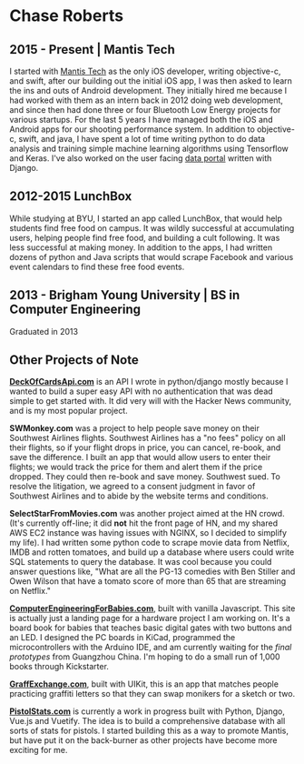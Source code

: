 # Chase Roberts


## 2015 - Present | Mantis Tech
I started with [Mantis Tech](https://mantisx.com/) as the only iOS developer, writing objective-c, and swift, after our building out the initial iOS app, I was then asked to learn the ins and outs of Android development. They initially hired me because I had worked with them as an intern back in 2012 doing web development, and since then had done three or four Bluetooth Low Energy projects for various startups. For the last 5 years I have managed both the iOS and Android apps for our shooting performance system. In addition to objective-c, swift, and java, I have spent a lot of time writing python to do data analysis and training simple machine learning algorithms using Tensorflow and Keras. I've also worked on the user facing [data portal](https://train.mantisx.com/) written with Django.


## 2012-2015 LunchBox

While studying at BYU, I started an app called LunchBox, that would help students find free food on campus. It was wildly successful at accumulating users, helping people find free food, and building a cult following. It was less successful at making money. In addition to the apps, I had written dozens of python and Java scripts that would scrape Facebook and various event calendars to find these free food events.

## 2013 - Brigham Young University | BS in Computer Engineering 
Graduated in 2013


## Other Projects of Note

**[DeckOfCardsApi.com](https://deckofcardsapi.com)** is an API I wrote in python/django mostly because I wanted to build a super easy API with no authentication that was dead simple to get started with. It did very will with the Hacker News community, and is my most popular project.

**SWMonkey.com** was a project to help people save money on their Southwest Airlines flights. Southwest Airlines has a "no fees" policy on all their flights, so if your flight drops in price, you can cancel, re-book, and save the difference. I built an app that would allow users to enter their flights; we would track the price for them and alert them if the price dropped.  They could then re-book and save money. Southwest sued. To resolve the litigation, we agreed to a consent judgment in favor of Southwest Airlines and to abide by the website terms and conditions.

**SelectStarFromMovies.com** was another project aimed at the HN crowd. (It's currently off-line; it did **not** hit the front page of HN, and my shared AWS EC2 instance was having issues with NGINX, so I decided to simplify my life). I had written some python code to scrape movie data from Netflix, IMDB and rotten tomatoes, and build up a database where users could write SQL statements to query the database. It was cool because you could answer questions like, "What are all the PG-13 comedies with Ben Stiller and Owen Wilson that have a tomato score of more than 65 that are streaming on Netflix."

**[ComputerEngineeringForBabies.com](https://ComputerEngineeringForBabies.com/)**, built with vanilla Javascript. This site is actually just a landing page for a hardware project I am working on. It's a board book for babies that teaches basic digital gates with two buttons and an LED. I designed the PC boards in KiCad, programmed the microcontrollers with the Arduino IDE, and am currently waiting for the _final prototypes_ from Guangzhou China. I'm hoping to do a small run of 1,000 books through Kickstarter.

**[GraffExchange.com](https://www.graffexchange.com/)**, built with UIKit, this is an app that matches people practicing graffiti letters so that they can swap monikers for a sketch or two.

**[PistolStats.com](https://www.pistolstats.com/)** is currently a work in progress built with Python, Django, Vue.js and Vuetify. The idea is to build a comprehensive database with all sorts of stats for pistols. I started building this as a way to promote Mantis, but have put it on the back-burner as other projects have become more exciting for me.
